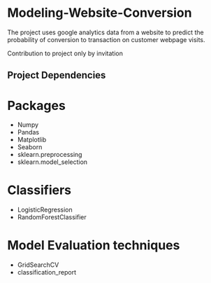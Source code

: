 # Modeling-Website-Conversion
The project uses google analytics data from a website to predict the probability of conversion to transaction on customer webpage visits.

Contribution to project only by invitation

## Project Dependencies ##

# Packages
* Numpy 
* Pandas 
* Matplotlib 
* Seaborn 
* sklearn.preprocessing 
* sklearn.model_selection 

# Classifiers
* LogisticRegression 
* RandomForestClassifier 

# Model Evaluation techniques
* GridSearchCV 
* classification_report 